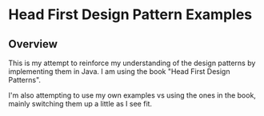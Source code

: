 # Head First Design Pattern Examples

## Overview
This is my attempt to reinforce my understanding of the design patterns by implementing them in Java. I am using the book "Head First Design Patterns".

I'm also attempting to use my own examples vs using the ones in the book, mainly switching them up a little as I see fit.